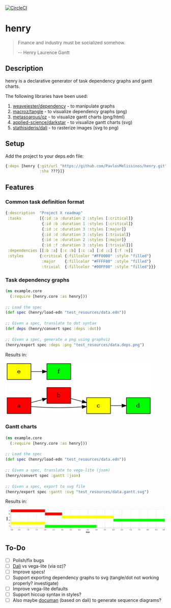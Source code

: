 [![CircleCI](https://circleci.com/gh/PavlosMelissinos/henry.svg?style=shield)](https://circleci.com/gh/PavlosMelissinos/henry)

# henry

> Finance and industry must be socialized somehow.
>
> -- Henry Laurence Gantt

## Description

henry is a declarative generator of task dependency graphs and gantt charts.

The following libraries have been used:

1. [weavejester/dependency](https://github.com/weavejester/dependency) - to manipulate graphs
2. [macroz/tangle](https://github.com/macroz/tangle) - to visualize dependency graphs (png)
3. [metasoarous/oz](https://github.com/metasoarous/oz) - to visualize gantt charts (png/html)
4. [applied-science/darkstar](https://github.com/applied-science/darkstar) - to visualize gantt charts (svg)
5. [stathisideris/dali](https://github.com/stathissideris/dali) - to rasterize images (svg to png)

## Setup

Add the project to your deps.edn file:

```clojure
{:deps [henry {:git/url "https://github.com/PavlosMelissinos/henry.git"
               :sha ???}]}
```

## Features

### Common task definition format

```clojure
{:description  "Project X roadmap"
 :tasks        [{:id :a :duration 2 :styles [:critical]}
                {:id :b :duration 1 :styles [:critical]}
                {:id :c :duration 3 :styles [:major]}
                {:id :d :duration 3 :styles [:trivial]}
                {:id :e :duration 2 :styles [:major]}
                {:id :f :duration 3 :styles [:trivial]}]
 :dependencies [[:b :a] [:c :b] [:c :a] [:d :c] [:f :e]]
 :styles       {:critical {:fillcolor "#FF0000" :style "filled"}
                :major    {:fillcolor "#FFFF00" :style "filled"}
                :trivial  {:fillcolor "#00FF00" :style "filled"}}}
```

### Task dependency graphs

```clojure
(ns example.core
  (:require [henry.core :as henry]))

;; Load the spec
(def spec (henry/load-edn "test_resources/data.edn"))

;; Given a spec, translate to dot syntax
(def deps (henry/convert spec :deps :dot))

;; Given a spec, generate a png using graphviz
(henry/export spec :deps :png "test_resources/data.deps.png")
```

Results in:

![data.tasks.png](doc/images/data.tasks.png)

### Gantt charts

```clojure
(ns example.core
  (:require [henry.core :as henry]))

;; Load the spec
(def spec (henry/load-edn "test_resources/data.edn"))

;; Given a spec, translate to vega-lite (json)
(henry/convert spec :gantt :json)

;; Given a spec, export to svg file
(henry/export spec :gantt :svg "test_resources/data.gantt.svg")
```

Results in:

![gantt chart html screenshot](doc/images/data.gantt.svg)

## To-Do

* [ ] Polish/fix bugs
* [ ] [Dali](https://github.com/stathissideris/dali) vs vega-lite (via oz)?
* [ ] Improve specs!
* [ ] Support exporting dependency graphs to svg (tangle/dot not working properly? investigate)
* [ ] Improve vega-lite defaults
* [ ] Support hiccup syntax in styles?
* [ ] Also maybe [documan](https://github.com/tesni-manu/documan) (based on dali) to generate sequence diagrams?
